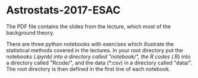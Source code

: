# Astrostats-2017-ESAC

The PDF file contains the slides from the lecture, which most of the background theory.

There are three python notebooks with exercises which illustrate the statistical methods covered in the lectures.
In your root directory put the notebooks (*.ipynb) into a directory called "notebook/", the R codes (*.R) into a directory called "Rcode/", and the data (*.csv) in a directory called "data/". The root directory is then defined in the first line of each notebook.
